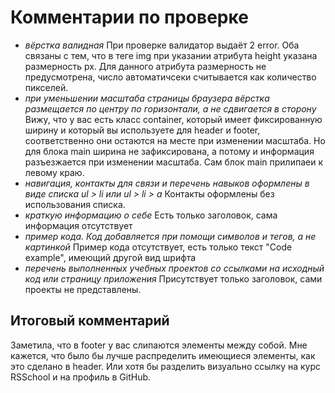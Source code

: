# Комментарии по проверке
* *вёрстка валидная*
При проверке валидатор выдаёт 2 error. Оба связаны с тем, что в теге img при указании атрибута height указана размерность px. Для данного атрибута размерность не предусмотрена, число автоматичсеки считывается как количество пикселей.
* *при уменьшении масштаба страницы браузера вёрстка размещается по центру по горизонтали, а не сдвигается в сторону*
Вижу, что у вас есть класс container, который имеет фиксированную ширину и который вы используете для header и footer, соответственно они остаются на месте при изменении масштаба. Но для блока main ширина не зафиксирована, а потому и информация разъезжается при изменении масштаба. Сам блок main прилипаеи к левому краю.
* *навигация, контакты для связи и перечень навыков оформлены в виде списка ul > li или ul > li > a*
Контакты оформлены без использования списка.
* *краткую информацию о себе*
Есть только заголовок, сама информация отсутствует
* *пример кода. Код добавляется при помощи символов и тегов, а не картинкой*
Пример кода отсутствует, есть только текст "Code example", имеющий другой вид шрифта
* *перечень выполненных учебных проектов со ссылками на исходный код или страницу приложения*
Присутствует только заголовок, сами проекты не представлены.
## Итоговый комментарий
Заметила, что в footer у вас слипаются элементы между собой. Мне кажется, что было бы лучше распределить имеющиеся элементы, как это сделано в header. Или хотя бы разделить визуально ссылку на курс RSSchool и на профиль в GitHub.